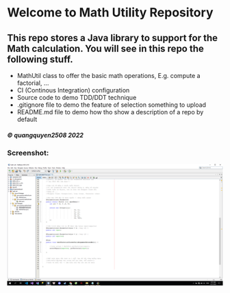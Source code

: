 # Welcome to Math Utility Repository

## This repo stores a Java library to support for the Math calculation. You will see in this repo the following stuff.

* MathUtil class to offer the basic math operations, E.g. compute a factorial, ... 
* CI (Continous Integration) configuration
* Source code to demo TDD/DDT technique
* .gitignore file to demo the feature of selection something to upload
* README.md file to demo how tho show a description of a repo by default

##### © quangquyen2508 2022

### Screenshot:
![Source code off TDD/DDT using JUnit](https://github.com/quangquyen2508/math-util/blob/main/screenshots/DDT-with-TDD-using-JUnit.png)